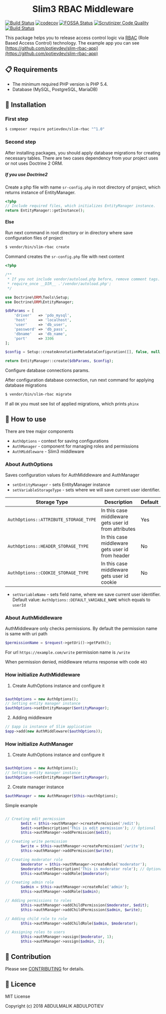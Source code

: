 <div align="center">
    <h1> Slim3 RBAC Middleware </h1>
</div>

[![Build Status](https://travis-ci.org/potievdev/slim-rbac.svg?branch=master)](https://travis-ci.org/potievdev/slim-rbac)
[![codecov](https://codecov.io/gh/potievdev/slim-rbac/branch/master/graph/badge.svg)](https://codecov.io/gh/potievdev/slim-rbac)
[![FOSSA Status](https://app.fossa.io/api/projects/git%2Bgithub.com%2Fpotievdev%2Fslim-rbac.svg?type=shield)](https://app.fossa.io/projects/git%2Bgithub.com%2Fpotievdev%2Fslim-rbac?ref=badge_shield)
[![Scrutinizer Code Quality](https://scrutinizer-ci.com/g/potievdev/slim-rbac/badges/quality-score.png?b=master)](https://scrutinizer-ci.com/g/potievdev/slim-rbac/?branch=master)
[![Build Status](https://scrutinizer-ci.com/g/potievdev/slim-rbac/badges/build.png?b=master)](https://scrutinizer-ci.com/g/potievdev/slim-rbac/build-status/master)

This package helps you to release access control logic via [RBAC](https://en.wikipedia.org/wiki/Role-based_access_control) (Role Based Access Control) technology. The example app you can see [https://github.com/potievdev/slim-rbac-app](https://github.com/potievdev/slim-rbac-app)

## :clipboard: Requirements

- The minimum required PHP version is PHP 5.4.
- Database (MySQL, PostgreSQL, MariaDB)

## :wrench: Installation

### First step

```sh
$ composer require potievdev/slim-rbac "^1.0"
```

### Second step

After installing packages, you should apply database migrations for
creating necessary tables. There are two cases dependency from your
project uses or not uses Doctrine 2 ORM.


##### If you use  Doctrine2

Create a php file with name `sr-config.php` in root directory of project,
 which returns instance of EntityManager.

```php
<?php
// Include required files, which initializes EntityManager instance.
return EntityManager::getInstance();
```

#### Else

Run next command in root directory or in directory where save
configuration files of project

```sh
$ vendor/bin/slim-rbac create
```

Command creates the `sr-config.php` file with next content

```php
<?php

/**
 * If you not include vendor/autoload.php before, remove comment tags.
 * require_once __DIR__ .'/vendor/autoload.php';
 */

use Doctrine\ORM\Tools\Setup;
use Doctrine\ORM\EntityManager;

$dbParams = [
    'driver'   => 'pdo_mysql',
    'host'     => 'localhost',
    'user'     => 'db_user',
    'password' => 'db_pass',
    'dbname'   => 'db_name',
    'port'     => 3306
];

$config = Setup::createAnnotationMetadataConfiguration([], false, null, null, false);

return EntityManager::create($dbParams, $config);
```

Configure database connections params.


After configuration database connection, run next command for applying database migrations

```sh
$ vendor/bin/slim-rbac migrate
```

If all `OK` you must see list of applied migrations, which prints `phinx`


## :hammer: How to use

There are tree major components

- `AuthOptions` - context for saving configurations
- `AuthManager` - component for managing roles and permissions
- `AuthMiddleware` - Slim3 middleware

### About AuthOptions
Saves configuration values for AuthMiddleware and AuthManager
- `setEntityManager` - sets EntityManager instance
- `setVariableStorageType` - sets where we will save current user identifier.

| Storage Type | Description | Default |
| ------------ | ----------- | ------- |
| `AuthOptions::ATTRIBUTE_STORAGE_TYPE` | In this case middleware gets user id from attributes | Yes |
| `AuthOptions::HEADER_STORAGE_TYPE` | In this case middleware gets user id from header | No |
| `AuthOptions::COOKIE_STORAGE_TYPE` | In this case middleware gets user id cookie | No |

- `setVariableName` - sets field name, where we save current user identifier.
Default value: `AuthOptions::DEFAULT_VARIABLE_NAME` which equals to `userId`

### About AuthMiddleware
AuthMiddleware only checks permissions.
By default the permission name is same with uri path

```php
$permissionName = $request->getUri()->getPath();
```
For url `https://example.com/write` permission name is `/write`  

When permission denied, middleware returns response with code `403`


### How initialize AuthMiddleware 

1. Create AuthOptions instance and configure it 

```php

$authOptions = new AuthOptions();
// Setting entity manager instance
$authOptions->setEntityManager($entityManager);

```
2. Adding middleware

```php
// $app is instance of Slim application
$app->add(new AuthMiddleware($authOptions));
```

### How initialize  AuthManager
 1. Create AuthOptions instance and configure it 
 
 ```php
 
 $authOptions = new AuthOptions();
 // Setting entity manager instance
 $authOptions->setEntityManager($entityManager);
 
 ```
 2. Create manager instance
 
 ```php
$authManager = new AuthManager($this->authOptions);
 ```
 
Simple example
 ```php

 // Creating edit permission
        $edit = $this->authManager->createPermission('/edit');
        $edit->setDescription('This is edit permission'); // Optional
        $this->authManager->addPermission($edit);

// Creating write permission
        $write = $this->authManager->createPermission('/write');
        $this->authManager->addPermission($write);

// Creating moderator role
        $moderator = $this->authManager->createRole('moderator');
        $moderator->setDescription('This is moderator role'); // Optional
        $this->authManager->addRole($moderator);

// Creating admin role
        $admin = $this->authManager->createRole('admin');
        $this->authManager->addRole($admin);

// Adding permissions to roles
        $this->authManager->addChildPermission($moderator, $edit);
        $this->authManager->addChildPermission($admin, $write);

// Adding child role to role
        $this->authManager->addChildRole($admin, $moderator);

// Assigning roles to users
        $this->authManager->assign($moderator, 1);
        $this->authManager->assign($admin, 2);
 ```

## :crossed_flags: Contribution
Please see [CONTRIBUTING](CONTRIBUTING.md) for details.

## :memo: Licence
MIT License

Copyright (c) 2018 ABDULMALIK ABDULPOTIEV